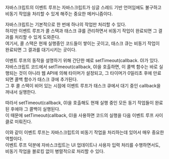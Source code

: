 자바스크립트의 이벤트 루프는 자바스크립트가 싱글 스레드 기반 언어임에도 불구하고 비동기 작업을 처리할 수 있게 해주는 중요한 메커니즘이다.  

자바스크립트는 기본적으로 한 번에 하나의 작업만 처리할 수 있다.  
하지만 이벤트 루프가 콜 스택과 태스크 큐를 관리하면서 비동기 작업이 완료되면 그 결과를 처리할 수 있게 도와준다.  
여기서, 콜 스택은 현재 실행중인 코드들이 쌓이는 곳이고, 태스크 큐는 비동기 작업이 완료되면 그 결과를 대기시키는 곳이다.  

이벤트 루프의 동작을 설명하기 위해 간단한 예로 setTimeout(callback. 0)가 있다.  
자바스크립트 코드에서 setTimeout(callback, 0)을 호출하면, 이 콜백 함수는 바로 실행되는 것이 아니라 웹 API에 의해 타이머가 설정되고,
그 타이머가 0밀리초 후에 만료되면 콜백 함수가 태스크 큐에 추가된다.  
그 후 콜 스택이 비어 있는 시점에 이벤트 루프가 태스크 큐에서 대기 중인 callback을 꺼내서 실행한다.  

따라서 setTimeout(callback, 0)을 호출해도 현재 실행 중인 모든 동기 작업들이 완료된 후에야 그 콜백이 실행된다.  
이 때문에 setTimeout(callback, 0)을 사용하면 코드의 실행을 다음 이벤트 루프 사이클로 미뤄진다.  

이와 같이 이벤트 루프는 자바스크립트의 비동기 작업을 처리하는데 있어서 매우 중요한 역할이다.  
이벤트 루프 덕분에 자바스크립트는 UI 업데이트나 사용자 입력 처리를 수행하면서도, 비동기 작업을 블로킹 없이 병렬적으로 처리할 수 있다.

